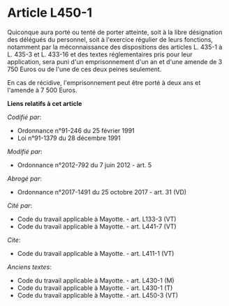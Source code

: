 # Article L450-1

Quiconque aura porté ou tenté de porter atteinte, soit à la libre désignation des délégués du personnel, soit à l'exercice
régulier de leurs fonctions, notamment par la méconnaissance des dispositions des articles L. 435-1 à L. 435-3 et L. 433-16
et des textes réglementaires pris pour leur application, sera puni d'un emprisonnement d'un an et d'une amende de 3 750 Euros
ou de l'une de ces deux peines seulement.

En cas de récidive, l'emprisonnement peut être porté à deux ans et l'amende à 7 500 Euros.

**Liens relatifs à cet article**

_Codifié par_:

  - Ordonnance n°91-246 du 25 février 1991
  - Loi n°91-1379 du 28 décembre 1991

_Modifié par_:

  - Ordonnance n°2012-792 du 7 juin 2012 - art. 5

_Abrogé par_:

  - Ordonnance n°2017-1491 du 25 octobre 2017 - art. 31 (VD)

_Cité par_:

  - Code du travail applicable à Mayotte. - art. L133-3 (VT)
  - Code du travail applicable à Mayotte. - art. L441-7 (VT)

_Cite_:

  - Code du travail applicable à Mayotte. - art. L411-1 (VT)

_Anciens textes_:

  - Code du travail applicable à Mayotte. - art. L430-1 (M)
  - Code du travail applicable à Mayotte. - art. L430-1 (T)
  - Code du travail applicable à Mayotte. - art. L450-3 (VT)
